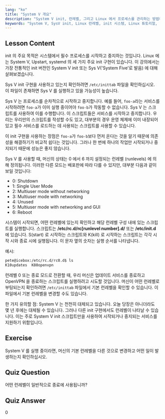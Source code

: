 ```yaml
---
lang: "ko"
title: "System V 개요"
description: "System V init, 런레벨, 그리고 Linux 에서 프로세스를 관리하는 방법에 대해 알아보세요. 초보자와 중급 사용자를 위한 SysV 기본 사항을 이해합니다."
keywords: "System V, SysV init, Linux 런레벨, init 시스템, Linux 튜토리얼, 초보자 가이드, 프로세스 관리"
---
```


## Lesson Content

init 의 주요 목적은 시스템에서 필수 프로세스를 시작하고 중지하는 것입니다. Linux 에는 System V, Upstart, systemd 의 세 가지 주요 init 구현이 있습니다. 이 강의에서는 가장 전통적인 init 버전인 System V init 또는 Sys V('System Five'로 발음) 에 대해 살펴보겠습니다.

Sys V init 구현을 사용하고 있는지 확인하려면 `/etc/inittab` 파일을 확인하십시오. 이 파일이 존재하면 Sys V 를 실행하고 있을 가능성이 높습니다.

Sys V 는 프로세스를 순차적으로 시작하고 중지합니다. 예를 들어, `foo-a`라는 서비스를 시작하려면 `foo-a`가 이미 실행 중이어야 `foo-b`가 작동할 수 없습니다. Sys V 는 스크립트를 사용하여 이를 수행합니다. 이 스크립트들은 서비스를 시작하고 중지합니다. 우리는 우리만의 스크립트를 작성할 수도 있고, 대부분의 경우 운영 체제에 이미 내장되어 있고 필수 서비스를 로드하는 데 사용되는 스크립트를 사용할 수 있습니다.

이 init 구현을 사용하는 장점은 `foo-a`가 `foo-b`보다 먼저 온다는 것을 알기 때문에 의존성을 해결하기가 비교적 쉽다는 것입니다. 그러나 한 번에 하나의 작업만 시작되거나 중지되기 때문에 성능은 좋지 않습니다.

Sys V 를 사용할 때, 머신의 상태는 0 에서 6 까지 설정되는 런레벨 (runlevels) 에 의해 정의됩니다. 이러한 다른 모드는 배포판에 따라 다를 수 있지만, 대부분 다음과 같이 보일 것입니다:

- 0: Shutdown
- 1: Single User Mode
- 2: Multiuser mode without networking
- 3: Multiuser mode with networking
- 4: Unused
- 5: Multiuser mode with networking and GUI
- 6: Reboot

시스템이 시작되면, 어떤 런레벨에 있는지 확인하고 해당 런레벨 구성 내에 있는 스크립트를 실행합니다. 스크립트는 **/etc/rc.d/rc[runlevel number].d/** 또는 **/etc/init.d**에 있습니다. S(start) 로 시작하는 스크립트와 K(kill) 로 시작하는 스크립트는 각각 시작 시와 종료 시에 실행됩니다. 이 문자 옆의 숫자는 실행 순서를 나타냅니다.

예시:

```bash
pete@icebox:/etc/rc.d/rc0.d$ ls
K10updates  K80openvpn
```

런레벨 0 또는 종료 모드로 전환할 때, 우리 머신은 업데이트 서비스를 종료하고 OpenVPN 을 종료하는 스크립트를 실행하려고 시도할 것입니다. 머신이 어떤 런레벨로 부팅되는지 확인하려면 `/etc/inittab` 파일에서 기본 런레벨을 확인할 수 있습니다. 이 파일에서 기본 런레벨을 변경할 수도 있습니다.

한 가지 유의할 점: System V 는 천천히 대체되고 있습니다. 오늘 당장은 아니더라도 몇 년 후에는 대체될 수 있습니다. 그러나 다른 init 구현에서도 런레벨이 나타날 수 있습니다. 이는 주로 System V init 스크립트만을 사용하여 시작되거나 중지되는 서비스를 지원하기 위함입니다.

## Exercise

System V 를 실행 중이라면, 머신의 기본 런레벨을 다른 것으로 변경하고 어떤 일이 발생하는지 확인하십시오.

## Quiz Question

어떤 런레벨이 일반적으로 종료에 사용됩니까?

## Quiz Answer

0
